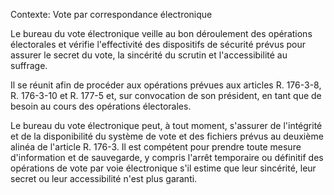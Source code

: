 Contexte: Vote par correspondance électronique

Le bureau du vote électronique veille au bon déroulement des opérations électorales et vérifie l'effectivité des dispositifs de sécurité prévus pour assurer le secret du vote, la sincérité du scrutin et l'accessibilité au suffrage.

Il se réunit afin de procéder aux opérations prévues aux articles R. 176-3-8, R. 176-3-10 et R. 177-5 et, sur convocation de son président, en tant que de besoin au cours des opérations électorales.

Le bureau du vote électronique peut, à tout moment, s'assurer de l'intégrité et de la disponibilité du système de vote et des fichiers prévus au deuxième alinéa de l'article R. 176-3. Il est compétent pour prendre toute mesure d'information et de sauvegarde, y compris l'arrêt temporaire ou définitif des opérations de vote par voie électronique s'il estime que leur sincérité, leur secret ou leur accessibilité n'est plus garanti.